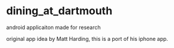 dining_at_dartmouth
===================

android applicaiton made for research

original app idea by Matt Harding, this is a port of his iphone app.
